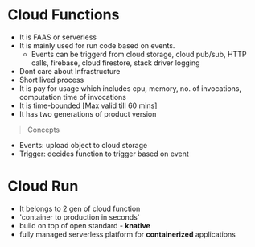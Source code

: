 # Cloud Functions

- It is FAAS or serverless 
- It is mainly used for run code based on events.
  - Events can be triggerd from cloud storage, cloud pub/sub, HTTP calls, firebase, cloud firestore, stack driver   logging
- Dont care about Infrastructure
- Short lived process
- It is pay for usage which includes cpu, memory, no. of invocations,   computation time of invocations
- It is time-bounded [Max valid till 60 mins] 
- It has two generations of product version
  
> Concepts
- Events: upload object to cloud storage
- Trigger: decides function to trigger based on event
  
# Cloud Run
- It belongs to 2 gen of cloud function
- 'container to production in seconds'
- build on top of open standard - **knative**
- fully managed serverless platform for **containerized** applications 
